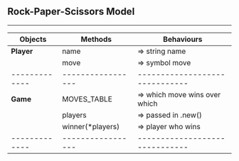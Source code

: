 ## Rock-Paper-Scissors Model
----------

|  Objects    |      Methods    |      Behaviours              |
|-------------|-----------------|------------------------------|
|**Player**   |name             |=> string name                |
|             |move             |=> symbol move                |
|-------------|-----------------|------------------------------|
|**Game**     |MOVES_TABLE      |=> which move wins over which |
|             |players          |=> passed in .new()           |
|             |winner(*players) |=> player who wins            |
|-------------|-----------------|------------------------------|
